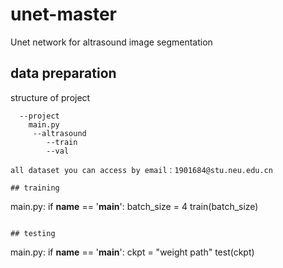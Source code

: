 # unet-master
Unet network for altrasound image segmentation
## data preparation
structure of project
```
  --project
  	main.py
  	 --altrasound
   		--train
   		--val

all dataset you can access by email：1901684@stu.neu.edu.cn

## training
```
main.py:
		if __name__ == '__main__':
    		batch_size = 4
    		train(batch_size)
```

## testing
```
main.py:
		if __name__ == '__main__':
			ckpt = "weight path"
			test(ckpt)
```

